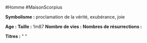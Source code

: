 #Homme #MaisonScorpius

**Symbolisme :** proclamation de la vérité, exubérance, joie

**Age :**
**Taille :** 1m87
**Nombre de vies :**
**Nombres de résurrections :**

**Titres :** 
"
"

